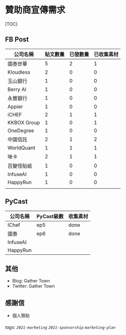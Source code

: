 # 贊助商宣傳需求

[TOC]
## FB Post


| 公司名稱    | 貼文數量 | 已發數量 | 已收集素材 |
| ----------- | -------- | -------- | ---------- |
| 國泰世華    | 5        | 2        | 1          |
| Kloudless   | 2        | 0        | 0          |
| 玉山銀行    | 1        | 0        | 0          |
| Berry AI    | 1        | 0        | 0          |
| 永豐銀行    | 1        | 0        | 0          |
| Appier      | 1        | 0        | 0          |
| iCHEF       | 2        | 1        | 1          |
| KKBOX Group | 1        | 0        | 1          |
| OneDegree   | 1        | 0        | 0          |
| 中國信託    | 2        | 1        | 2          |
| WorldQuant  | 1        | 1        | 1          |
| 咪卡        | 2        | 1        | 1          |
| 百變怪貼紙  | 1        | 0        | 0          |
| InfuseAI    | 1        | 0        | 0          |
| HappyRun    | 1        | 0        | 0          |
|             |          |          |            |

## PyCast


| 公司名稱 | PyCast級數 | 收集素材 |
| -------- | ---------- | -------- |
| IChef    | ep5        | done     |
| 國泰      | ep6        | done      |
| InfuseAI |            |          |
| HappyRun |            |          |


## 其他
- Blog: Gather Town
- Twitter: Gather Town

## 感謝信
- 個人贊助

###### tags: `2021-marketing` `2021-sponsorship` `marketing-plan` 
